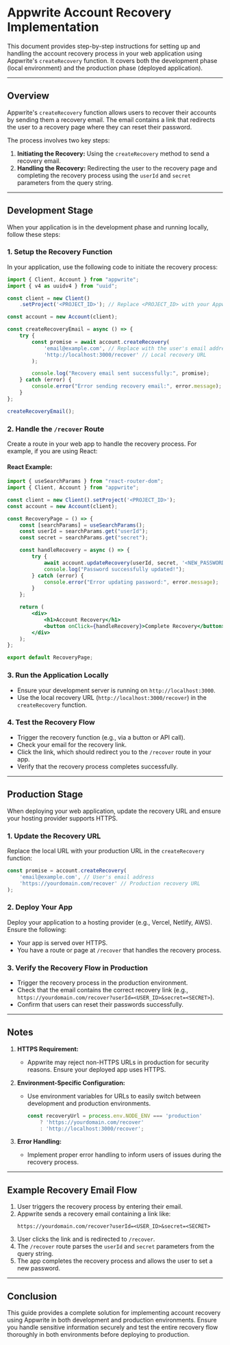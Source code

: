# Appwrite Account Recovery Implementation

This document provides step-by-step instructions for setting up and handling the account recovery process in your web application using Appwrite's `createRecovery` function. It covers both the development phase (local environment) and the production phase (deployed application).

---

## Overview

Appwrite's `createRecovery` function allows users to recover their accounts by sending them a recovery email. The email contains a link that redirects the user to a recovery page where they can reset their password.

The process involves two key steps:
1. **Initiating the Recovery:** Using the `createRecovery` method to send a recovery email.
2. **Handling the Recovery:** Redirecting the user to the recovery page and completing the recovery process using the `userId` and `secret` parameters from the query string.

---

## Development Stage

When your application is in the development phase and running locally, follow these steps:

### 1. Setup the Recovery Function

In your application, use the following code to initiate the recovery process:

```javascript
import { Client, Account } from "appwrite";
import { v4 as uuidv4 } from "uuid";

const client = new Client()
    .setProject('<PROJECT_ID>'); // Replace <PROJECT_ID> with your Appwrite project ID

const account = new Account(client);

const createRecoveryEmail = async () => {
    try {
        const promise = await account.createRecovery(
            'email@example.com', // Replace with the user's email address
            'http://localhost:3000/recover' // Local recovery URL
        );

        console.log("Recovery email sent successfully:", promise);
    } catch (error) {
        console.error("Error sending recovery email:", error.message);
    }
};

createRecoveryEmail();
```

### 2. Handle the `/recover` Route

Create a route in your web app to handle the recovery process. For example, if you are using React:

#### React Example:
```jsx
import { useSearchParams } from "react-router-dom";
import { Client, Account } from "appwrite";

const client = new Client().setProject('<PROJECT_ID>');
const account = new Account(client);

const RecoveryPage = () => {
    const [searchParams] = useSearchParams();
    const userId = searchParams.get("userId");
    const secret = searchParams.get("secret");

    const handleRecovery = async () => {
        try {
            await account.updateRecovery(userId, secret, '<NEW_PASSWORD>', '<CONFIRM_PASSWORD>');
            console.log("Password successfully updated!");
        } catch (error) {
            console.error("Error updating password:", error.message);
        }
    };

    return (
        <div>
            <h1>Account Recovery</h1>
            <button onClick={handleRecovery}>Complete Recovery</button>
        </div>
    );
};

export default RecoveryPage;
```

### 3. Run the Application Locally

- Ensure your development server is running on `http://localhost:3000`.
- Use the local recovery URL (`http://localhost:3000/recover`) in the `createRecovery` function.

### 4. Test the Recovery Flow

- Trigger the recovery function (e.g., via a button or API call).
- Check your email for the recovery link.
- Click the link, which should redirect you to the `/recover` route in your app.
- Verify that the recovery process completes successfully.

---

## Production Stage

When deploying your web application, update the recovery URL and ensure your hosting provider supports HTTPS.

### 1. Update the Recovery URL

Replace the local URL with your production URL in the `createRecovery` function:

```javascript
const promise = account.createRecovery(
    'email@example.com', // User's email address
    'https://yourdomain.com/recover' // Production recovery URL
);
```

### 2. Deploy Your App

Deploy your application to a hosting provider (e.g., Vercel, Netlify, AWS). Ensure the following:
- Your app is served over HTTPS.
- You have a route or page at `/recover` that handles the recovery process.

### 3. Verify the Recovery Flow in Production

- Trigger the recovery process in the production environment.
- Check that the email contains the correct recovery link (e.g., `https://yourdomain.com/recover?userId=<USER_ID>&secret=<SECRET>`).
- Confirm that users can reset their passwords successfully.

---

## Notes

1. **HTTPS Requirement:**
   - Appwrite may reject non-HTTPS URLs in production for security reasons. Ensure your deployed app uses HTTPS.

2. **Environment-Specific Configuration:**
   - Use environment variables for URLs to easily switch between development and production environments.
     ```javascript
     const recoveryUrl = process.env.NODE_ENV === 'production'
         ? 'https://yourdomain.com/recover'
         : 'http://localhost:3000/recover';
     ```

3. **Error Handling:**
   - Implement proper error handling to inform users of issues during the recovery process.

---

## Example Recovery Email Flow

1. User triggers the recovery process by entering their email.
2. Appwrite sends a recovery email containing a link like:
   ```
   https://yourdomain.com/recover?userId=<USER_ID>&secret=<SECRET>
   ```
3. User clicks the link and is redirected to `/recover`.
4. The `/recover` route parses the `userId` and `secret` parameters from the query string.
5. The app completes the recovery process and allows the user to set a new password.

---

## Conclusion

This guide provides a complete solution for implementing account recovery using Appwrite in both development and production environments. Ensure you handle sensitive information securely and test the entire recovery flow thoroughly in both environments before deploying to production.
